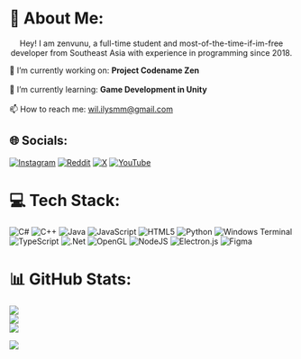 # 💫 About Me:
<p align="center">Hey! I am zenvunu, a full-time student and most-of-the-time-if-im-free developer from Southeast Asia with experience in programming since 2018.</p>

🔭 I’m currently working on: **Project Codename Zen**<br><br>🌱 I’m currently learning: **Game Development in Unity**<br><br>📫 How to reach me: wil.ilysmm@gmail.com<br>

## 🌐 Socials:
[![Instagram](https://img.shields.io/badge/Instagram-%23E4405F.svg?logo=Instagram&logoColor=white)](https://instagram.com/zenvunu) [![Reddit](https://img.shields.io/badge/Reddit-%23FF4500.svg?logo=Reddit&logoColor=white)](https://reddit.com/user/zenvunu) [![X](https://img.shields.io/badge/X-black.svg?logo=X&logoColor=white)](https://x.com/zslddd) [![YouTube](https://img.shields.io/badge/YouTube-%23FF0000.svg?logo=YouTube&logoColor=white)](https://youtube.com/@@zsldd) 

# 💻 Tech Stack:
![C#](https://img.shields.io/badge/c%23-%23239120.svg?style=for-the-badge&logo=csharp&logoColor=white) ![C++](https://img.shields.io/badge/c++-%2300599C.svg?style=for-the-badge&logo=c%2B%2B&logoColor=white) ![Java](https://img.shields.io/badge/java-%23ED8B00.svg?style=for-the-badge&logo=openjdk&logoColor=white) ![JavaScript](https://img.shields.io/badge/javascript-%23323330.svg?style=for-the-badge&logo=javascript&logoColor=%23F7DF1E) ![HTML5](https://img.shields.io/badge/html5-%23E34F26.svg?style=for-the-badge&logo=html5&logoColor=white) ![Python](https://img.shields.io/badge/python-3670A0?style=for-the-badge&logo=python&logoColor=ffdd54) ![Windows Terminal](https://img.shields.io/badge/Windows%20Terminal-%234D4D4D.svg?style=for-the-badge&logo=windows-terminal&logoColor=white) ![TypeScript](https://img.shields.io/badge/typescript-%23007ACC.svg?style=for-the-badge&logo=typescript&logoColor=white) ![.Net](https://img.shields.io/badge/.NET-5C2D91?style=for-the-badge&logo=.net&logoColor=white) ![OpenGL](https://img.shields.io/badge/OpenGL-%23FFFFFF.svg?style=for-the-badge&logo=opengl) ![NodeJS](https://img.shields.io/badge/node.js-6DA55F?style=for-the-badge&logo=node.js&logoColor=white) ![Electron.js](https://img.shields.io/badge/Electron-191970?style=for-the-badge&logo=Electron&logoColor=white) ![Figma](https://img.shields.io/badge/figma-%23F24E1E.svg?style=for-the-badge&logo=figma&logoColor=white)
# 📊 GitHub Stats:
![](https://github-readme-stats.vercel.app/api?username=zslddd&theme=dark&hide_border=false&include_all_commits=true&count_private=true)<br/>
![](https://github-readme-streak-stats.herokuapp.com/?user=zslddd&theme=dark&hide_border=false)<br/>
![](https://github-readme-stats.vercel.app/api/top-langs/?username=zslddd&theme=dark&hide_border=false&include_all_commits=true&count_private=true&layout=compact)

![](https://quotes-github-readme.vercel.app/api?type=horizontal&theme=radical)

